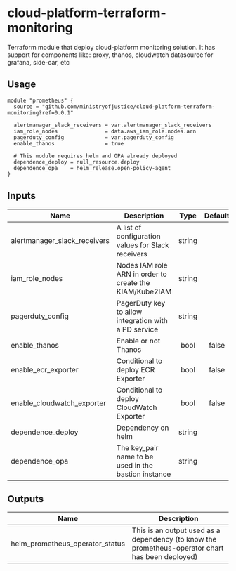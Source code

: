 # cloud-platform-terraform-monitoring

Terraform module that deploy cloud-platform monitoring solution. It has support for components like: proxy, thanos, cloudwatch datasource for grafana, side-car, etc

## Usage

```hcl
module "prometheus" {
  source = "github.com/ministryofjustice/cloud-platform-terraform-monitoring?ref=0.0.1"

  alertmanager_slack_receivers = var.alertmanager_slack_receivers
  iam_role_nodes               = data.aws_iam_role.nodes.arn
  pagerduty_config             = var.pagerduty_config
  enable_thanos                = true

  # This module requires helm and OPA already deployed
  dependence_deploy = null_resource.deploy
  dependence_opa    = helm_release.open-policy-agent
}
```

## Inputs

| Name                         | Description         | Type | Default | Required |
|------------------------------|---------------------|:----:|:-------:|:--------:|
| alertmanager_slack_receivers | A list of configuration values for Slack receivers      | string |  | yes |
| iam_role_nodes               | Nodes IAM role ARN in order to create the KIAM/Kube2IAM | string | | yes |
| pagerduty_config             | PagerDuty key to allow integration with a PD service    | string | | yes |
| enable_thanos                | Enable or not Thanos                                    | bool   | false | no |
| enable_ecr_exporter          | Conditional to deploy ECR Exporter                      | bool   | false | no |
| enable_cloudwatch_exporter   | Conditional to deploy CloudWatch Exporter               | bool   | false | no |
| dependence_deploy            | Dependency on helm                                      | string | | yes |
| dependence_opa               | The key_pair name to be used in the bastion instance    | string | | yes |

## Outputs

| Name | Description |
|------|-------------|
| helm_prometheus_operator_status | This is an output used as a dependency (to know the prometheus-operator chart has been deployed) |
